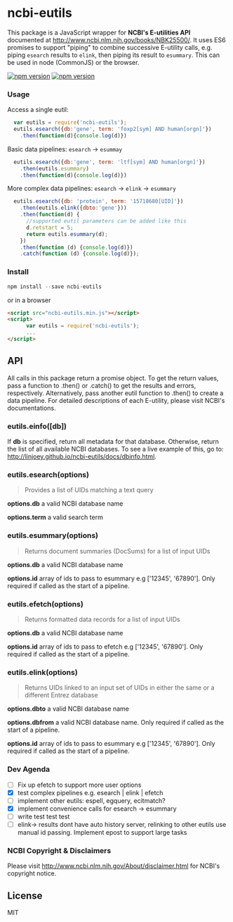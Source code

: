 # ncbi-eutils

This package is a JavaScript wrapper for **NCBI's E-utilities API** documented at http://www.ncbi.nlm.nih.gov/books/NBK25500/. It uses  ES6 promises to support "piping" to combine successive E-utility calls, e.g. piping `esearch` results to `elink`, then piping its result to `esummary`. This can be used in node (CommonJS) or the browser.

[![npm version](https://badge.fury.io/js/ncbi-eutils.svg)](http://badge.fury.io/js/ncbi-eutils)
[![npm version](https://img.shields.io/badge/license-MIT-blue.svg)]()

### Usage
Access a single eutil:
```javascript
  var eutils = require('ncbi-eutils');
  eutils.esearch({db:'gene', term: 'foxp2[sym] AND human[orgn]'})
    .then(function(d){console.log(d)}) 
```

Basic data pipelines: `esearch` -> `esummay`
```javascript
  eutils.esearch({db:'gene', term: 'ltf[sym] AND human[orgn]'})
    .then(eutils.esummary)
    .then(function(d){console.log(d)})
```

More complex data pipelines: `esearch` -> `elink` -> `esummary` 
```javascript
  eutils.esearch({db: 'protein', term: '15718680[UID]'})
    .then(eutils.elink({dbto:'gene'}))
    .then(function(d) {
      //supported eutil parameters can be added like this
      d.retstart = 5;
      return eutils.esummary(d);
    })
    .then(function (d) {console.log(d)})
    .catch(function (d) {console.log(d)});
```


### Install
```javascript
npm install --save ncbi-eutils
```
or in a browser
```html
<script src="ncbi-eutils.min.js"></script>
<script>
      var eutils = require('ncbi-eutils');
      ...
</script>
```

## API

All calls in this package return a promise object. To get the return values, pass a function to .then() or .catch() to get the results and errors, respectively. Alternatively, pass another eutil function to .then() to create a data pipeline. For detailed descriptions of each E-utility, please visit NCBI's documentations.

### eutils.einfo([db])
If **db** is specified, return all metadata for that database. Otherwise, return the list of all available NCBI databases. To see a live example of this, go to: http://linjoey.github.io/ncbi-eutils/docs/dbinfo.html.

### eutils.esearch(options)
> Provides a list of UIDs matching a text query

**options.db** a valid NCBI database name

**options.term** a valid search term

### eutils.esummary(options)
> Returns document summaries (DocSums) for a list of input UIDs

**options.db** a valid NCBI database name

**options.id** array of ids to pass to esummary e.g ['12345', '67890']. Only required if called as the start of a pipeline.

### eutils.efetch(options)
> Returns formatted data records for a list of input UIDs

**options.db** a valid NCBI database name

**options.id** array of ids to pass to efetch e.g ['12345', '67890']. Only required if called as the start of a pipeline.

### eutils.elink(options)
> Returns UIDs linked to an input set of UIDs in either the same or a different Entrez database

**options.dbto** a valid NCBI database name

**options.dbfrom** a valid NCBI database name. Only required if called as the start of a pipeline.

**options.id** array of ids to pass to esummary e.g ['12345', '67890']. Only required if called as the start of a pipeline.



### Dev Agenda
- [ ] Fix up efetch to support more user options
- [x] test complex pipelines e.g. esearch | elink | efetch
- [ ] implement other eutils: espell, egquery, ecitmatch?
- [x] implement convenience calls for esearch -> esummary
- [ ] write test test test
- [ ] elink-> results dont have auto history server, relinking to other eutils use manual id passing. Implement epost to support large tasks

### NCBI Copyright & Disclaimers
Please visit http://www.ncbi.nlm.nih.gov/About/disclaimer.html for NCBI's copyright notice.

## License
MIT
